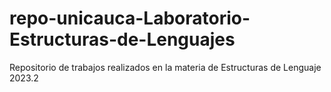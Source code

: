 # repo-unicauca-Laboratorio-Estructuras-de-Lenguajes
Repositorio de trabajos realizados en la materia de Estructuras de Lenguaje 2023.2
